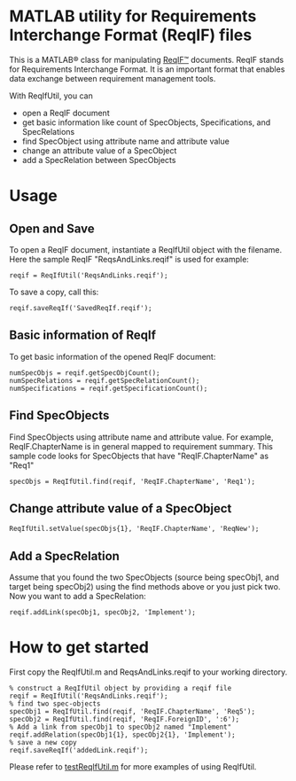 # MATLAB utility for Requirements Interchange Format (ReqIF) files

This is a MATLAB&reg; class for manipulating [ReqIF&trade;](https://www.omg.org/spec/ReqIF/1.2/About-ReqIF/) documents.
ReqIF stands for Requirements Interchange Format. It is an important format that enables data exchange between requirement
management tools. 
 
With ReqIfUtil, you can
* open a ReqIF document
* get basic information like count of SpecObjects, Specifications, and SpecRelations
* find SpecObject using attribute name and attribute value
* change an attribute value of a SpecObject
* add a SpecRelation between SpecObjects

# Usage

## Open and Save
To open a ReqIF document, instantiate a ReqIfUtil object with the filename. Here the sample ReqIF 
"ReqsAndLinks.reqif" is used for example:

```
reqif = ReqIfUtil('ReqsAndLinks.reqif');
```
To save a copy, call this:

```
reqif.saveReqIf('SavedReqIf.reqif');
```

## Basic information of ReqIf
To get basic information of the opened ReqIF document:

```
numSpecObjs = reqif.getSpecObjCount();
numSpecRelations = reqif.getSpecRelationCount();
numSpecifications = reqif.getSpecificationCount();
```

## Find SpecObjects
Find SpecObjects using attribute name and attribute value. For example, ReqIF.ChapterName is in general mapped to
requirement summary. This sample code looks for SpecObjects that have "ReqIF.ChapterName" as "Req1"

```
specObjs = ReqIfUtil.find(reqif, 'ReqIF.ChapterName', 'Req1');
```

## Change attribute value of a SpecObject

```
ReqIfUtil.setValue(specObjs{1}, 'ReqIF.ChapterName', 'ReqNew');
```

## Add a SpecRelation
Assume that you found the two SpecObjects (source being specObj1, and target being specObj2) using the find methods above or you just pick two. Now you want to
add a SpecRelation:

```
reqif.addLink(specObj1, specObj2, 'Implement');
```

# How to get started
First copy the ReqIfUtil.m and ReqsAndLinks.reqif to your working directory. 
```
% construct a ReqIfUtil object by providing a reqif file
reqif = ReqIfUtil('ReqsAndLinks.reqif');
% find two spec-objects
specObj1 = ReqIfUtil.find(reqif, 'ReqIF.ChapterName', 'Req5');
specObj2 = ReqIfUtil.find(reqif, 'ReqIF.ForeignID', ':6');
% Add a link from specObj1 to specObj2 named "Implement"
reqif.addRelation(specObj1{1}, specObj2{1}, 'Implement');
% save a new copy
reqif.saveReqIf('addedLink.reqif');
```
Please refer to [testReqIfUtil.m](./testReqIfUtil.m) for more examples of using
ReqIfUtil.
